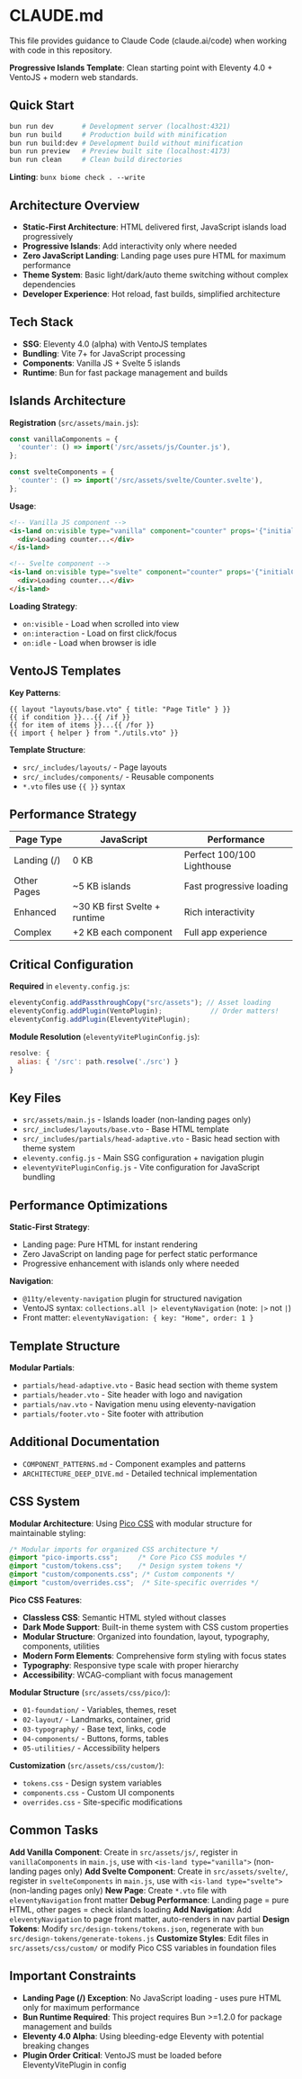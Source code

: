 # CLAUDE.md

This file provides guidance to Claude Code (claude.ai/code) when working with code in this repository.

**Progressive Islands Template**: Clean starting point with Eleventy 4.0 + VentoJS + modern web standards.

## Quick Start

```bash
bun run dev       # Development server (localhost:4321)
bun run build     # Production build with minification
bun run build:dev # Development build without minification
bun run preview   # Preview built site (localhost:4173)
bun run clean     # Clean build directories
```

**Linting**: `bunx biome check . --write`

## Architecture Overview

- **Static-First Architecture**: HTML delivered first, JavaScript islands load progressively
- **Progressive Islands**: Add interactivity only where needed
- **Zero JavaScript Landing**: Landing page uses pure HTML for maximum performance
- **Theme System**: Basic light/dark/auto theme switching without complex dependencies
- **Developer Experience**: Hot reload, fast builds, simplified architecture

## Tech Stack

- **SSG**: Eleventy 4.0 (alpha) with VentoJS templates
- **Bundling**: Vite 7+ for JavaScript processing
- **Components**: Vanilla JS + Svelte 5 islands
- **Runtime**: Bun for fast package management and builds

## Islands Architecture

**Registration** (`src/assets/main.js`):
```js
const vanillaComponents = {
  'counter': () => import('/src/assets/js/Counter.js'),
};

const svelteComponents = {
  'counter': () => import('/src/assets/svelte/Counter.svelte'),
};
```

**Usage**:
```html
<!-- Vanilla JS component -->
<is-land on:visible type="vanilla" component="counter" props='{"initialCount": 0}'>
  <div>Loading counter...</div>
</is-land>

<!-- Svelte component -->
<is-land on:visible type="svelte" component="counter" props='{"initialCount": 0}'>
  <div>Loading counter...</div>
</is-land>
```

**Loading Strategy**:
- `on:visible` - Load when scrolled into view
- `on:interaction` - Load on first click/focus
- `on:idle` - Load when browser is idle

## VentoJS Templates

**Key Patterns**:
```vento
{{ layout "layouts/base.vto" { title: "Page Title" } }}
{{ if condition }}...{{ /if }}
{{ for item of items }}...{{ /for }}
{{ import { helper } from "./utils.vto" }}
```

**Template Structure**:
- `src/_includes/layouts/` - Page layouts
- `src/_includes/components/` - Reusable components
- `*.vto` files use `{{ }}` syntax

## Performance Strategy

| Page Type | JavaScript | Performance |
|-----------|------------|-------------|
| Landing (/) | 0 KB | Perfect 100/100 Lighthouse |
| Other Pages | ~5 KB islands | Fast progressive loading |
| Enhanced | ~30 KB first Svelte + runtime | Rich interactivity |
| Complex | +2 KB each component | Full app experience |

## Critical Configuration

**Required** in `eleventy.config.js`:
```js
eleventyConfig.addPassthroughCopy("src/assets"); // Asset loading
eleventyConfig.addPlugin(VentoPlugin);            // Order matters!
eleventyConfig.addPlugin(EleventyVitePlugin);
```

**Module Resolution** (`eleventyVitePluginConfig.js`):
```js
resolve: {
  alias: { '/src': path.resolve('./src') }
}
```

## Key Files

- `src/assets/main.js` - Islands loader (non-landing pages only)
- `src/_includes/layouts/base.vto` - Base HTML template
- `src/_includes/partials/head-adaptive.vto` - Basic head section with theme system
- `eleventy.config.js` - Main SSG configuration + navigation plugin
- `eleventyVitePluginConfig.js` - Vite configuration for JavaScript bundling

## Performance Optimizations

**Static-First Strategy**:
- Landing page: Pure HTML for instant rendering
- Zero JavaScript on landing page for perfect static performance
- Progressive enhancement with islands only where needed

**Navigation**:
- `@11ty/eleventy-navigation` plugin for structured navigation
- VentoJS syntax: `collections.all |> eleventyNavigation` (note: `|>` not `|`)
- Front matter: `eleventyNavigation: { key: "Home", order: 1 }`

## Template Structure

**Modular Partials**:
- `partials/head-adaptive.vto` - Basic head section with theme system
- `partials/header.vto` - Site header with logo and navigation
- `partials/nav.vto` - Navigation menu using eleventy-navigation
- `partials/footer.vto` - Site footer with attribution

## Additional Documentation

- `COMPONENT_PATTERNS.md` - Component examples and patterns
- `ARCHITECTURE_DEEP_DIVE.md` - Detailed technical implementation

## CSS System

**Modular Architecture**: Using [Pico CSS](https://picocss.com) with modular structure for maintainable styling:
```css
/* Modular imports for organized CSS architecture */
@import "pico-imports.css";     /* Core Pico CSS modules */
@import "custom/tokens.css";    /* Design system tokens */
@import "custom/components.css"; /* Custom components */
@import "custom/overrides.css";  /* Site-specific overrides */
```

**Pico CSS Features**:
- **Classless CSS**: Semantic HTML styled without classes
- **Dark Mode Support**: Built-in theme system with CSS custom properties
- **Modular Structure**: Organized into foundation, layout, typography, components, utilities
- **Modern Form Elements**: Comprehensive form styling with focus states
- **Typography**: Responsive type scale with proper hierarchy
- **Accessibility**: WCAG-compliant with focus management

**Modular Structure** (`src/assets/css/pico/`):
- `01-foundation/` - Variables, themes, reset
- `02-layout/` - Landmarks, container, grid
- `03-typography/` - Base text, links, code
- `04-components/` - Buttons, forms, tables
- `05-utilities/` - Accessibility helpers

**Customization** (`src/assets/css/custom/`):
- `tokens.css` - Design system variables
- `components.css` - Custom UI components
- `overrides.css` - Site-specific modifications

## Common Tasks

**Add Vanilla Component**: Create in `src/assets/js/`, register in `vanillaComponents` in `main.js`, use with `<is-land type="vanilla">` (non-landing pages only)
**Add Svelte Component**: Create in `src/assets/svelte/`, register in `svelteComponents` in `main.js`, use with `<is-land type="svelte">` (non-landing pages only)
**New Page**: Create `*.vto` file with `eleventyNavigation` front matter
**Debug Performance**: Landing page = pure HTML, other pages = check islands loading
**Add Navigation**: Add `eleventyNavigation` to page front matter, auto-renders in nav partial
**Design Tokens**: Modify `src/design-tokens/tokens.json`, regenerate with `bun src/design-tokens/generate-tokens.js`
**Customize Styles**: Edit files in `src/assets/css/custom/` or modify Pico CSS variables in foundation files

## Important Constraints

- **Landing Page (/) Exception**: No JavaScript loading - uses pure HTML only for maximum performance
- **Bun Runtime Required**: This project requires Bun >=1.2.0 for package management and builds
- **Eleventy 4.0 Alpha**: Using bleeding-edge Eleventy with potential breaking changes
- **Plugin Order Critical**: VentoJS must be loaded before EleventyVitePlugin in config